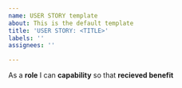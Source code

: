 ```yaml
---
name: USER STORY template
about: This is the default template
title: 'USER STORY: <TITLE>'
labels: ''
assignees: ''

---
```


As a **role** I can **capability** so that **recieved benefit**
